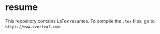 # resume

This repository contains LaTex resumes. To compile the `.tex` files, go to `https://www.overleaf.com`.
